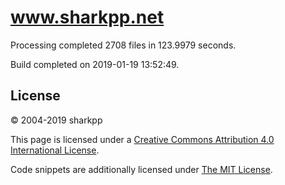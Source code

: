 # www.sharkpp.net

Processing completed 2708 files in 123.9979 seconds.

Build completed on 2019-01-19 13:52:49.

## License

&copy; 2004-2019 sharkpp

This page is licensed under a [Creative Commons Attribution 4.0 International License](http://creativecommons.org/licenses/by/4.0/).

Code snippets are additionally licensed under [The MIT License](http://opensource.org/licenses/MIT).
